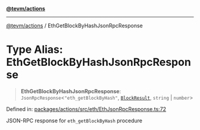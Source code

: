 [**@tevm/actions**](../README.md)

***

[@tevm/actions](../globals.md) / EthGetBlockByHashJsonRpcResponse

# Type Alias: EthGetBlockByHashJsonRpcResponse

> **EthGetBlockByHashJsonRpcResponse**: `JsonRpcResponse`\<`"eth_getBlockByHash"`, [`BlockResult`](BlockResult.md), `string` \| `number`\>

Defined in: [packages/actions/src/eth/EthJsonRpcResponse.ts:72](https://github.com/evmts/tevm-monorepo/blob/main/packages/actions/src/eth/EthJsonRpcResponse.ts#L72)

JSON-RPC response for `eth_getBlockByHash` procedure
